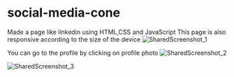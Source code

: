 # social-media-cone
Made a page like linkedin using HTML,CSS and JavaScript This page is also responsive according to the size of the device
![SharedScreenshot_1](https://github.com/Sumedh5798/social-media-cone/assets/142483238/0d9395a5-46f9-4132-aa3e-a1be25a8f962)




You can go to the profile by clicking on profile photo
![SharedScreenshot_2](https://github.com/Sumedh5798/social-media-cone/assets/142483238/5aeb0c3b-c997-4d65-b012-c37753c8c657)






![SharedScreenshot_3](https://github.com/Sumedh5798/social-media-cone/assets/142483238/d94ed284-6633-424e-abe4-d790771cf154)
